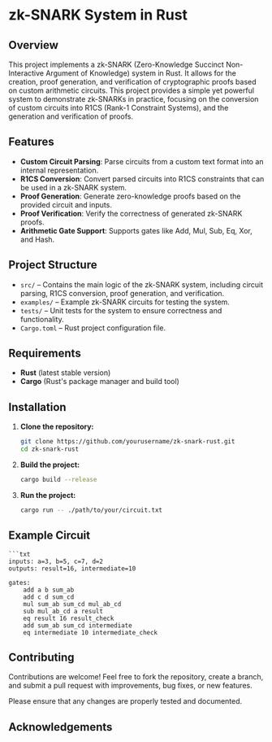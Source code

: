 # zk-SNARK System in Rust

## Overview

This project implements a zk-SNARK (Zero-Knowledge Succinct Non-Interactive Argument of Knowledge) system in Rust. It allows for the creation, proof generation, and verification of cryptographic proofs based on custom arithmetic circuits. This project provides a simple yet powerful system to demonstrate zk-SNARKs in practice, focusing on the conversion of custom circuits into R1CS (Rank-1 Constraint Systems), and the generation and verification of proofs.

## Features

- **Custom Circuit Parsing**: Parse circuits from a custom text format into an internal representation.
- **R1CS Conversion**: Convert parsed circuits into R1CS constraints that can be used in a zk-SNARK system.
- **Proof Generation**: Generate zero-knowledge proofs based on the provided circuit and inputs.
- **Proof Verification**: Verify the correctness of generated zk-SNARK proofs.
- **Arithmetic Gate Support**: Supports gates like Add, Mul, Sub, Eq, Xor, and Hash.
  
## Project Structure

- `src/` – Contains the main logic of the zk-SNARK system, including circuit parsing, R1CS conversion, proof generation, and verification.
- `examples/` – Example zk-SNARK circuits for testing the system.
- `tests/` – Unit tests for the system to ensure correctness and functionality.
- `Cargo.toml` – Rust project configuration file.

## Requirements

- **Rust** (latest stable version)
- **Cargo** (Rust's package manager and build tool)

## Installation

1. **Clone the repository:**

   ```bash
   git clone https://github.com/yourusername/zk-snark-rust.git
   cd zk-snark-rust
2. **Build the project:**

    ```bash
    cargo build --release
3. **Run the project:**

    ```bash
    cargo run -- ./path/to/your/circuit.txt

## Example Circuit

    ```txt
    inputs: a=3, b=5, c=7, d=2
    outputs: result=16, intermediate=10

    gates:
        add a b sum_ab
        add c d sum_cd
        mul sum_ab sum_cd mul_ab_cd
        sub mul_ab_cd a result
        eq result 16 result_check
        add sum_ab sum_cd intermediate
        eq intermediate 10 intermediate_check


## Contributing

Contributions are welcome! Feel free to fork the repository, create a branch, and submit a pull request with improvements, bug fixes, or new features.

Please ensure that any changes are properly tested and documented.

## Acknowledgements
